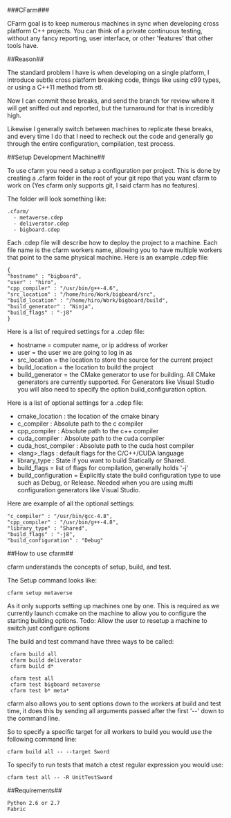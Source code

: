 ###CFarm###

CFarm goal is to keep numerous machines in sync when developing cross platform
C++ projects. You can think of a private continuous testing, without any fancy
reporting, user interface, or other 'features' that other tools have.


##Reason##

The standard problem I have is when developing on a single platform,
I introduce subtle cross platform breaking code, things like using
c99 types, or using a C++11 method from stl.

Now I can commit these breaks, and send the branch for review where
it will get sniffed out and reported, but the turnaround for that is
incredibly high.

Likewise I generally switch between machines to replicate these breaks,
and every time I do that I need to recheck out the code and generally go
through the entire configuration, compilation, test process.


##Setup Development Machine##

To use cfarm you need a setup a configuration per project. This is
done by creating a .cfarm folder in the root of your git repo that
you want cfarm to work on (Yes cfarm only supports git, I said cfarm
has no features).

The folder will look something like:
```
.cfarm/
  - metaverse.cdep
  - deliverator.cdep
  - bigboard.cdep
```

Each .cdep file will describe how to deploy the project to a machine.
Each file name is the cfarm workers name, allowing you to have multiple workers
that point to the same physical machine. Here is an example .cdep file:

```
{
"hostname" : "bigboard",
"user" : "hiro",
"cpp_compiler" : "/usr/bin/g++-4.6",
"src_location" : "/home/hiro/Work/bigboard/src",
"build_location" : "/home/hiro/Work/bigboard/build",
"build_generator" : "Ninja",
"build_flags" : "-j8"
}
```

Here is a list of required settings for a .cdep file:
- hostname = computer name, or ip address of worker
- user = the user we are going to log in as
- src_location = the location to store the source for the current project
- build_location = the location to build the project
- build_generator = the CMake generator to use for building.
All CMake generators are currently supported. For Generators like Visual Studio
you will also need to specify the option build_configuration option.

Here is a list of optional settings for a .cdep file:
- cmake_location : the location of the cmake binary
- c_compiler : Absolute path to the c compiler
- cpp_compiler : Absolute path to the c++ compiler
- cuda_compiler : Absolute path to the cuda compiler
- cuda_host_compiler : Absolute path to the cuda host compiler
- \<lang\>_flags : default flags for the C/C++/CUDA language
- library_type : State if you want to build Statically or Shared.
- build_flags = list of flags for compilation, generally holds '-j<N>'
- build_configuration = Explicitly state the build configuration type
to use such as Debug, or Release. Needed when you are using multi
configuration generators like Visual Studio.

Here are example of all the optional settings:

  ```
  "c_compiler" : "/usr/bin/gcc-4.8",
  "cpp_compiler" : "/usr/bin/g++-4.8",
  "library_type" : "Shared",
  "build_flags" : "-j8",
  "build_configuration" : "Debug"
  ```

##How to use cfarm##

cfarm understands the concepts of setup, build, and test.

The Setup command looks like:

```
cfarm setup metaverse
```

As it only supports setting up machines one by one. This is required as we
currently launch ccmake on the machine to allow you to configure the starting
building options. Todo: Allow the user to resetup a machine to switch just
configure options

The build and test command have three ways to be called:

```
 cfarm build all
 cfarm build deliverator
 cfarm build d*

 cfarm test all
 cfarm test bigboard metaverse
 cfarm test b* meta*

```

cfarm also allows you to sent options down to the workers at build
and test time, it does this by sending all arguments passed after the
first '--' down to the command line.

So to specify a specific target for all workers to build you would use the
following command line:

```
cfarm build all -- --target Sword
```

To specify to run tests that match a ctest regular expression you would
use:

```
cfarm test all -- -R UnitTestSword
```

##Requirements##

```
Python 2.6 or 2.7
Fabric
```



